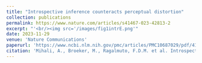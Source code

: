 ```yaml
---
title: "Introspective inference counteracts perceptual distortion"
collection: publications
permalink: https://www.nature.com/articles/s41467-023-42813-2
excerpt: "'<br/><img src='/images/fig1intrE.png'"
date: 2023-11-29
venue: 'Nature Communications'
paperurl: 'https://www.ncbi.nlm.nih.gov/pmc/articles/PMC10687029/pdf/41467_2023_Article_42813.pdf'
citation: 'Mihali, A., Broeker, M., Ragalmuto, F.D.M. et al. Introspective inference counteracts perceptual distortion. Nat Commun 14, 7826 (2023). https://doi.org/10.1038/s41467-023-42813-2'
---
```



